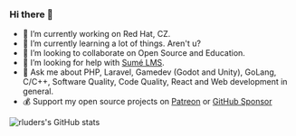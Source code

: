 ### Hi there 👋

- 🔭 I’m currently working on Red Hat, CZ.
- 🌱 I’m currently learning a lot of things. Aren't u?
- 👯 I’m looking to collaborate on Open Source and Education.
- 🤔 I’m looking for help with [Sumé LMS](https://github.com/sumelms).
- 💬 Ask me about PHP, Laravel, Gamedev (Godot and Unity), GoLang, C/C++, Software Quality, Code Quality, React and Web development in general.
- 💰 Support my open source projects on [Patreon](https://www.patreon.com/rluders) or [GitHub Sponsor](https://github.com/sponsors/rluders)

![rluders's GitHub stats](https://github-readme-stats.vercel.app/api?username=rluders&show_icons=true)
